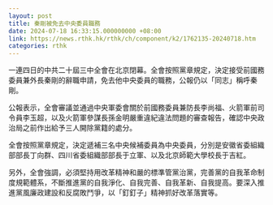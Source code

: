 ```yaml
---
layout: post
title: 秦剛被免去中央委員職務
date: 2024-07-18 16:33:15.000000000 +08:00
link: https://news.rthk.hk/rthk/ch/component/k2/1762135-20240718.htm
categories: rthk
---
```


一連四日的中共二十屆三中全會在北京閉幕。全會按照黨章規定，決定接受前國務委員兼外長秦剛的辭職申請，免去他中央委員的職務，公報仍以「同志」稱呼秦剛。

公報表示，全會審議並通過中央軍委會關於前國務委員兼防長李尚福、火箭軍前司令員李玉超，以及火箭軍參謀長孫金明嚴重違紀違法問題的審查報告，確認中央政治局之前作出給予三人開除黨籍的處分。

全會按照黨章規定，決定遞補三名中央候補委員為中央委員，分別是安徽省委組織部部長丁向群、四川省委組織部部長于立軍、以及北京師範大學校長于吉紅。

另外，全會強調，必須堅持用改革精神和嚴的標準管黨治黨，完善黨的自我革命制度規範體系，不斷推進黨的自我淨化、自我完善、自我革新、自我提高。要深入推進黨風廉政建設和反腐敗鬥爭，以「釘釘子」精神抓好改革落實等。
